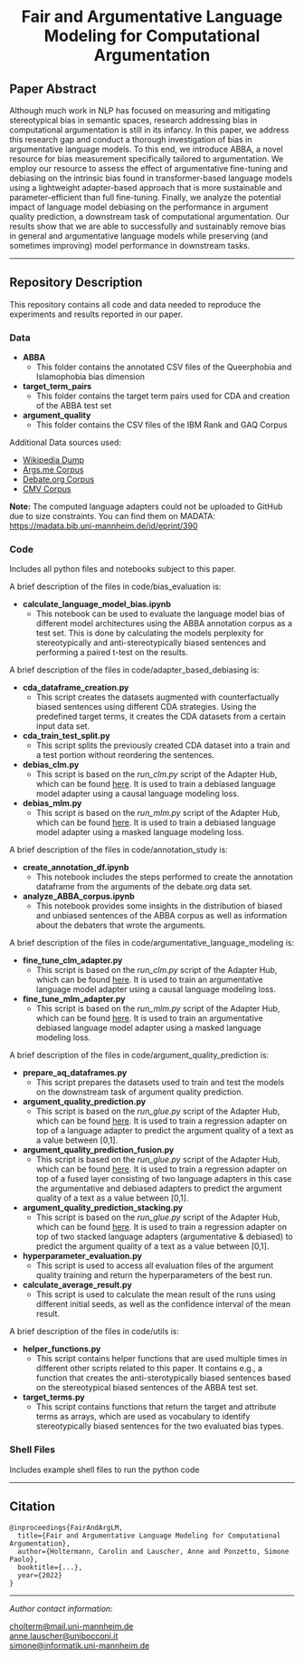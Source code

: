 
<h1 align="center">
<span>Fair and Argumentative Language Modeling for Computational Argumentation</span>
</h1>

## Paper Abstract
Although much work in NLP has focused on measuring and mitigating stereotypical bias in semantic spaces, research addressing bias in computational argumentation is still in its infancy. In this paper, we address this research gap and conduct a thorough investigation of bias in argumentative language models. To this end, we introduce ABBA, a novel resource for bias measurement specifically tailored to argumentation. We employ our resource to assess the effect of argumentative fine-tuning and debiasing on the intrinsic bias found in transformer-based language models using a lightweight adapter-based approach that is more sustainable and parameter-efficient than full fine-tuning. Finally, we analyze the potential impact of language model debiasing on the performance in argument quality prediction, a downstream task of computational argumentation. Our results show that we are able to successfully and sustainably remove bias in general and argumentative language models while preserving (and sometimes improving) model performance in downstream tasks.

------------------------
## Repository Description

This repository contains all code and data needed to reproduce the experiments and results reported in our paper.

### Data 

- **ABBA** 
    - This folder contains the annotated CSV files of the Queerphobia and Islamophobia bias dimension
- **target_term_pairs** 
    - This folder contains the target term pairs used for CDA and creation of the ABBA test set
- **argument_quality** 
    - This folder contains the CSV files of the IBM Rank and GAQ Corpus

Additional Data sources used:
- [Wikipedia Dump](https://huggingface.co/datasets/wikipedia)
- [Args.me Corpus](https://zenodo.org/record/4139439#.Yh0cQZPMITU)
- [Debate.org Corpus](https://drive.google.com/drive/folders/1xZw7OUl1nD5CihWubxsqGxyoVhj0a-5k)
- [CMV Corpus](https://zenodo.org/record/3778298#.Yh0ZHpPMIeY)

**Note:** The computed language adapters could not be uploaded to GitHub due to size constraints. You can find them on MADATA: https://madata.bib.uni-mannheim.de/id/eprint/390


### Code

Includes all python files and notebooks subject to this paper.

A brief description of the files in code/bias_evaluation is:

- **calculate_language_model_bias.ipynb**
    - This notebook can be used to evaluate the language model bias of different model architectures using the ABBA annotation corpus as a test set. This is done by calculating the models perplexity for stereotypically and anti-stereotypically biased sentences and performing a paired t-test on the results.


A brief description of the files in code/adapter_based_debiasing is:

- **cda_dataframe_creation.py**
    - This script creates the datasets augmented with counterfactually biased sentences using different CDA strategies. Using the predefined target terms, it creates the CDA datasets from a certain input data set.
- **cda_train_test_split.py**
    - This script splits the previously created CDA dataset into a train and a test portion without reordering the sentences.
- **debias_clm.py**
    - This script is based on the *run_clm.py* script of the Adapter Hub, which can be found [here](https://github.com/Adapter-Hub/adapter-transformers/tree/master/examples/language-modeling). It is used to train a debiased language model adapter using a causal language modeling loss.
- **debias_mlm.py**
    - This script is based on the *run_mlm.py* script of the Adapter Hub, which can be found [here](https://github.com/Adapter-Hub/adapter-transformers/tree/master/examples/language-modeling). It is used to train a debiased language model adapter using a masked language modeling loss.


A brief description of the files in code/annotation_study is:

- **create_annotation_df.ipynb**
    - This notebook includes the steps performed to create the annotation dataframe from the arguments of the debate.org data set.
- **analyze_ABBA_corpus.ipynb**
    - This notebook provides some insights in the distribution of biased and unbiased sentences of the ABBA corpus as well as information about the debaters that wrote the arguments.


A brief description of the files in code/argumentative_language_modeling is:

- **fine_tune_clm_adapter.py**
    - This script is based on the *run_clm.py* script of the Adapter Hub, which can be found [here](https://github.com/Adapter-Hub/adapter-transformers/tree/master/examples/language-modeling). It is used to train an argumentative language model adapter using a causal language modeling loss.
- **fine_tune_mlm_adapter.py**
    - This script is based on the *run_mlm.py* script of the Adapter Hub, which can be found [here](https://github.com/Adapter-Hub/adapter-transformers/tree/master/examples/language-modeling). It is used to train an argumentative debiased language model adapter using a masked language modeling loss.


A brief description of the files in code/argument_quality_prediction is:

- **prepare_aq_dataframes.py**
    - This script prepares the datasets used to train and test the models on the downstream task of argument quality prediction.
- **argument_quality_prediction.py**
    - This script is based on the *run_glue.py* script of the Adapter Hub, which can be found [here](https://github.com/Adapter-Hub/adapter-transformers/tree/master/examples/text-classification). It is used to train a regression adapter on top of a language adapter to predict the argument quality of a text as a value between [0,1].
- **argument_quality_prediction_fusion.py**
    - This script is based on the *run_glue.py* script of the Adapter Hub, which can be found [here](https://github.com/Adapter-Hub/adapter-transformers/tree/master/examples/text-classification). It is used to train a regression adapter on top of a fused layer consisting of two language adapters in this case the argumentative and debiased adapters to predict the argument quality of a text as a value between [0,1].
- **argument_quality_prediction_stacking.py**
    - This script is based on the *run_glue.py* script of the Adapter Hub, which can be found [here](https://github.com/Adapter-Hub/adapter-transformers/tree/master/examples/text-classification). It is used to train a regression adapter on top of two stacked language adapters (argumentative & debiased) to predict the argument quality of a text as a value between [0,1].
- **hyperparameter_evaluation.py**
    - This script is used to access all evaluation files of the argument quality training and return the hyperparameters of the best run. 
- **calculate_average_result.py**
    - This script is used to calculate the mean result of the runs using different initial seeds, as well as the confidence interval of the mean result.


A brief description of the files in code/utils is:

- **helper_functions.py**
    - This script contains helper functions that are used multiple times in different other scripts related to this paper. It contains e.g., a function that creates the anti-sterotypically biased sentences based on the stereotypical biased sentences of the ABBA test set. 
- **target_terms.py**
    - This script contains functions that return the target and attribute terms as arrays, which are used as vocabulary to identify stereotypically biased sentences for the two evaluated bias types. 
    
    


### Shell Files

Includes example shell files to run the python code

------------------------
## Citation

```
@inproceedings{FairAndArgLM,
  title={Fair and Argumentative Language Modeling for Computational Argumentation},
  author={Holtermann, Carolin and Lauscher, Anne and Ponzetto, Simone Paolo},
  booktitle={...},
  year={2022}
}
```


---
*Author contact information:*

cholterm@mail.uni-mannheim.de  
anne.lauscher@unibocconi.it  
simone@informatik.uni-mannheim.de
